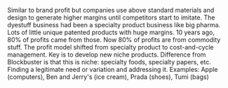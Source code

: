 
Similar to brand profit but companies use above standard materials and design to generate higher margins until competitors start to imitate.
The dyestuff business had been a specialty product business like big pharma. Lots of little unique patented products with huge margins. 10 years ago, 80% of profits came from those. Now 80% of profits are from commodity stuff. The profit model shifted from specialty product to cost-and-cycle management.
Key is to develop new niche products.
Difference from Blockbuster is that this is niche: specialty foods, specialty papers, etc. Finding a legitimate need or variation and addressing it.
Examples: Apple (computers), Ben and Jerry's (ice cream), Prada (shoes), Tumi (bags)
